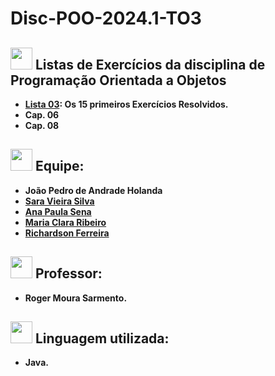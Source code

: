 # Disc-POO-2024.1-TO3


## <img src="https://media.giphy.com/media/iY8CRBdQXODJSCERIr/giphy.gif" width="35"><b> Listas de Exercícios da disciplina de Programação Orientada a Objetos

- [Lista 03](https://github.com/ClaraRibeiro09/Disc-POO-2024.1-TO3/tree/main): Os 15 primeiros Exercícios Resolvidos. <br>
 - Cap. 06 
 - Cap. 08

##  <img src="https://media.giphy.com/media/iY8CRBdQXODJSCERIr/giphy.gif" width="35"><b> Equipe:
- João Pedro de Andrade Holanda
- [Sara Vieira Silva](https://github.com/saravs858)
- [Ana Paula Sena](https://github.com/AnaPaulaSena8)
- [Maria Clara Ribeiro](https://github.com/ClaraRibeiro09)
- [Richardson Ferreira](https://github.com/rich4rds0n)

##  <img src="https://media.giphy.com/media/iY8CRBdQXODJSCERIr/giphy.gif" width="35"><b> Professor:
- Roger Moura Sarmento.

## <img src="https://media.giphy.com/media/iY8CRBdQXODJSCERIr/giphy.gif" width="35"><b> Linguagem utilizada:
- Java.
